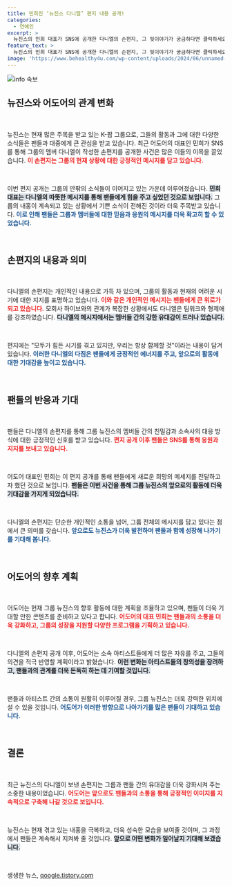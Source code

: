 ```yaml
---
title: 민희진 ‘뉴진스 다니엘’ 편지 내용 공개!
categories:
  - 연예인
excerpt: >
  뉴진스의 민희 대표가 SNS에 공개한 다니엘의 손편지, 그 뒷이야기가 궁금하다면 클릭하세요! 하이브와의 갈등 속 감동의 순간을 놓치지 마세요.
feature_text: >
  뉴진스의 민희 대표가 SNS에 공개한 다니엘의 손편지, 그 뒷이야기가 궁금하다면 클릭하세요! 하이브와의 갈등 속 감동의 순간을 놓치지 마세요.
image: 'https://www.behealthy4u.com/wp-content/uploads/2024/06/unnamed-file.png'
---
```


<p><img src="https://www.behealthy4u.com/wp-content/uploads/2024/06/unnamed-file.png" alt="info 속보" /></p>

<h2 data-ke-size="size26">뉴진스와 어도어의 관계 변화</h2>

<p data-ke-size="size16">&nbsp;</p>

<p>뉴진스는 현재 많은 주목을 받고 있는 K-팝 그룹으로, 그들의 활동과 그에 대한 다양한 소식들은 팬들과 대중에게 큰 관심을 받고 있습니다. 최근 어도어의 대표인 민희가 SNS를 통해 그룹의 멤버 다니엘이 작성한 손편지를 공개한 사건은 많은 이들의 이목을 끌었습니다. <b><span style="color: #ee2323;">이 손편지는 그룹의 현재 상황에 대한 긍정적인 메시지를 담고 있습니다.</span></b> </p>

<p data-ke-size="size16">&nbsp;</p>

<p>이번 편지 공개는 그룹의 안팎의 소식들이 이어지고 있는 가운데 이루어졌습니다. <b><span style="background-color: #21538527;">민희 대표는 다니엘의 따뜻한 메시지를 통해 팬들에게 힘을 주고 싶었던 것으로 보입니다.</span></b> 그룹의 내홍이 계속되고 있는 상황에서 기쁜 소식이 전해진 것이라 더욱 주목받고 있습니다. <b><span style="color: #1a5490;">이로 인해 팬들은 그룹과 멤버들에 대한 믿음과 응원의 메시지를 더욱 확고히 할 수 있었습니다.</span></b> </p>

<p data-ke-size="size16">&nbsp;</p>

<h2 data-ke-size="size26">손편지의 내용과 의미</h2>

<p data-ke-size="size16">&nbsp;</p>

<p>다니엘의 손편지는 개인적인 내용으로 가득 차 있으며, 그룹의 활동과 현재의 어려운 시기에 대한 지지를 표명하고 있습니다. <b><span style="color: #ee2323;">이와 같은 개인적인 메시지는 팬들에게 큰 위로가 되고 있습니다.</span></b> 모회사 하이브와의 관계가 복잡한 상황에서도 다니엘은 팀워크와 형제애를 강조하였습니다. <b><span style="background-color: #21538527;">다니엘의 메시지에서는 멤버들 간의 강한 유대감이 드러나 있습니다.</span></b></p>

<p data-ke-size="size16">&nbsp;</p>

<p>편지에는 "모두가 힘든 시기를 겪고 있지만, 우리는 항상 함께할 것"이라는 내용이 담겨 있습니다. <b><span style="color: #1a5490;">이러한 다니엘의 다짐은 팬들에게 긍정적인 에너지를 주고, 앞으로의 활동에 대한 기대감을 높이고 있습니다.</span></b> </p>

<p data-ke-size="size16">&nbsp;</p>

<h2 data-ke-size="size26">팬들의 반응과 기대</h2>

<p data-ke-size="size16">&nbsp;</p>

<p>팬들은 다니엘의 손편지를 통해 그룹 뉴진스의 멤버들 간의 친밀감과 소속사의 대응 방식에 대한 긍정적인 신호를 받고 있습니다. <b><span style="color: #ee2323;">편지 공개 이후 팬들은 SNS를 통해 응원과 지지를 보내고 있습니다.</span></b> </p>

<p data-ke-size="size16">&nbsp;</p>

<p>어도어 대표인 민희는 이 편지 공개를 통해 팬들에게 새로운 희망의 메세지를 전달하고자 했던 것으로 보입니다. <b><span style="background-color: #21538527;">팬들은 이번 사건을 통해 그룹 뉴진스의 앞으로의 활동에 더욱 기대감을 가지게 되었습니다.</span></b> </p>

<p data-ke-size="size16">&nbsp;</p>

<p>다니엘의 손편지는 단순한 개인적인 소통을 넘어, 그룹 전체의 메시지를 담고 있다는 점에서 큰 의미를 갖습니다. <b><span style="color: #1a5490;">앞으로도 뉴진스가 더욱 발전하며 팬들과 함께 성장해 나가기를 기대해 봅니다.</span></b> </p>

<p data-ke-size="size16">&nbsp;</p>

<h2 data-ke-size="size26">어도어의 향후 계획</h2>

<p data-ke-size="size16">&nbsp;</p>

<p>어도어는 현재 그룹 뉴진스의 향후 활동에 대한 계획을 조율하고 있으며, 팬들이 더욱 기대할 만한 콘텐츠를 준비하고 있다고 합니다. <b><span style="color: #ee2323;">어도어의 대표 민희는 팬들과의 소통을 더욱 강화하고, 그룹의 성장을 지원할 다양한 프로그램을 기획하고 있습니다.</span></b> </p>

<p data-ke-size="size16">&nbsp;</p>

<p>다니엘의 손편지 공개 이후, 어도어는 소속 아티스트들에게 더 많은 자유를 주고, 그들의 의견을 적극 반영할 계획이라고 밝혔습니다. <b><span style="background-color: #21538527;">이런 변화는 아티스트들의 창의성을 장려하고, 팬들과의 관계를 더욱 돈독히 하는 데 기여할 것입니다.</span></b> </p>

<p data-ke-size="size16">&nbsp;</p>

<p>팬들과 아티스트 간의 소통이 원활히 이루어질 경우, 그룹 뉴진스는 더욱 강력한 위치에 설 수 있을 것입니다. <b><span style="color: #1a5490;">어도어가 이러한 방향으로 나아가기를 많은 팬들이 기대하고 있습니다.</span></b></p>

<p data-ke-size="size16">&nbsp;</p>

<h2 data-ke-size="size26">결론</h2>

<p data-ke-size="size16">&nbsp;</p>

<p>최근 뉴진스의 다니엘이 보낸 손편지는 그룹과 팬들 간의 유대감을 더욱 강화시켜 주는 소중한 내용이었습니다. <b><span style="color: #ee2323;">어도어는 앞으로도 팬들과의 소통을 통해 긍정적인 이미지를 지속적으로 구축해 나갈 것으로 보입니다.</span></b> </p>

<p data-ke-size="size16">&nbsp;</p>

<p>뉴진스는 현재 겪고 있는 내홍을 극복하고, 더욱 성숙한 모습을 보여줄 것이며, 그 과정에서 팬들은 계속해서 지켜봐 줄 것입니다. <b><span style="background-color: #21538527;">앞으로 어떤 변화가 일어날지 기대해 보겠습니다.</span></b> </p>

<p data-ke-size="size16">&nbsp;</p>
생생한 뉴스, <a href="https://qoogle.tistory.com" rel="dofollow">qoogle.tistory.com</a>


